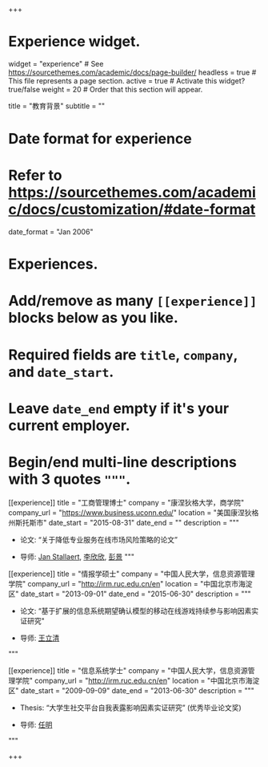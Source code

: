 +++
# Experience widget.
widget = "experience"  # See https://sourcethemes.com/academic/docs/page-builder/
headless = true  # This file represents a page section.
active = true  # Activate this widget? true/false
weight = 20  # Order that this section will appear.

title = "教育背景"
subtitle = ""

# Date format for experience
#   Refer to https://sourcethemes.com/academic/docs/customization/#date-format
date_format = "Jan 2006"

# Experiences.
#   Add/remove as many `[[experience]]` blocks below as you like.
#   Required fields are `title`, `company`, and `date_start`.
#   Leave `date_end` empty if it's your current employer.
#   Begin/end multi-line descriptions with 3 quotes `"""`.
[[experience]]
  title = "工商管理博士"
  company = "康涅狄格大学，商学院"
  company_url = "https://www.business.uconn.edu/"
  location = "美国康涅狄格州斯托斯市"
  date_start = "2015-08-31"
  date_end = ""
  description = """<br />

  * 论文: “关于降低专业服务在线市场风险策略的论文”
  
  * 导师: [Jan Stallaert](https://www.business.uconn.edu/person/jan-stallaert/), [李欣欣](https://www.business.uconn.edu/person/xinxin-li/), [彭景](https://www.business.uconn.edu/person/jing-peng/)
  """

[[experience]]
  title = "情报学硕士"
  company = "中国人民大学，信息资源管理学院"
  company_url = "http://irm.ruc.edu.cn/en"
  location = "中国北京市海淀区"
  date_start = "2013-09-01"
  date_end = "2015-06-30"
  description = """<br />

  * 论文: “基于扩展的信息系统期望确认模型的移动在线游戏持续参与影响因素实证研究"
  
  * 导师: [王立清](http://sirm.ruc.edu.cn/faculty/information/2009/0420/27.html)

  """
  
[[experience]]
  title = "信息系统学士"
  company = "中国人民大学，信息资源管理学院"
  company_url = "http://irm.ruc.edu.cn/en"
  location = "中国北京市海淀区"
  date_start = "2009-09-09"
  date_end = "2013-06-30"
  description = """<br />
  
  * Thesis: “大学生社交平台自我表露影响因素实证研究” (优秀毕业论文奖)
  
  * 导师: [任明](http://sirm.ruc.edu.cn/faculty/technologies/2009/1121/155.html)
  
  """

+++
